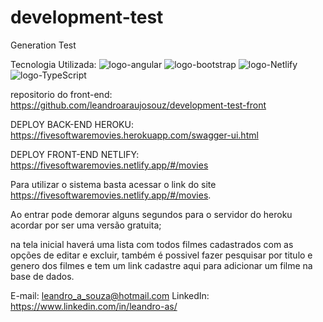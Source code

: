 # development-test
Generation Test

Tecnologia Utilizada:
<img src="https://img.shields.io/badge/Angular-DD0031?style=for-the-badge&logo=angular&logoColor=white" alt="logo-angular "/>
<img src="https://img.shields.io/badge/Bootstrap-563D7C?style=for-the-badge&logo=bootstrap&logoColor=white" alt="logo-bootstrap" />
<img src="https://img.shields.io/badge/Netlify-00C7B7?style=for-the-badge&logo=netlify&logoColor=white" alt="logo-Netlify"/>
<img src="https://img.shields.io/badge/TypeScript-007ACC?style=for-the-badge&logo=typescript&logoColor=white" alt="logo-TypeScript"/>

repositorio do front-end: https://github.com/leandroaraujosouz/development-test-front

DEPLOY BACK-END HEROKU: https://fivesoftwaremovies.herokuapp.com/swagger-ui.html

DEPLOY FRONT-END NETLIFY: https://fivesoftwaremovies.netlify.app/#/movies

Para utilizar o sistema basta acessar o link do site https://fivesoftwaremovies.netlify.app/#/movies.

Ao entrar pode demorar alguns segundos para o servidor do heroku acordar por ser uma versão gratuita;

na tela inicial haverá uma lista com todos filmes cadastrados com as opções de editar e excluir, também é possivel fazer pesquisar por titulo e genero dos filmes e tem um link cadastre aqui para adicionar um filme na base de dados.

E-mail: leandro_a_souza@hotmail.com
LinkedIn: https://www.linkedin.com/in/leandro-as/


